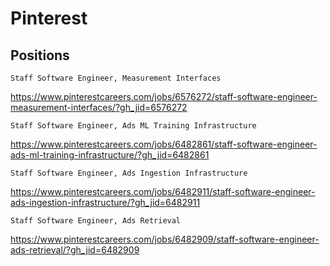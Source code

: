 # Pinterest

## Positions
    Staff Software Engineer, Measurement Interfaces
https://www.pinterestcareers.com/jobs/6576272/staff-software-engineer-measurement-interfaces/?gh_jid=6576272

    Staff Software Engineer, Ads ML Training Infrastructure
https://www.pinterestcareers.com/jobs/6482861/staff-software-engineer-ads-ml-training-infrastructure/?gh_jid=6482861

    Staff Software Engineer, Ads Ingestion Infrastructure
https://www.pinterestcareers.com/jobs/6482911/staff-software-engineer-ads-ingestion-infrastructure/?gh_jid=6482911

    Staff Software Engineer, Ads Retrieval
https://www.pinterestcareers.com/jobs/6482909/staff-software-engineer-ads-retrieval/?gh_jid=6482909


